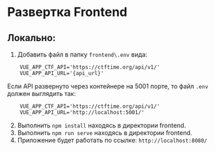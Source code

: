 # Развертка Frontend

## Локально:

1. Добавить файл в папку `frontend\.env` вида:

```
    VUE_APP_CTF_API='https://ctftime.org/api/v1/'
    VUE_APP_API_URL='{api_url}'
```

Если API развернуто через контейнере на 5001 порте, то файл `.env` должен выглядить так:

```
    VUE_APP_CTF_API='https://ctftime.org/api/v1/'
    VUE_APP_API_URL='http://localhost:5001/'
```

2. Выполнить `npm install` находясь в директории frontend.
3. Выполнить `npm run serve` находясь в директории frontend.
4. Приложение будет работать по ссылке: `http://localhost:8080/`
